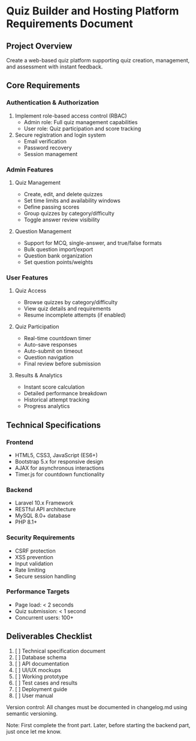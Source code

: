 # Quiz Builder and Hosting Platform Requirements Document

## Project Overview
Create a web-based quiz platform supporting quiz creation, management, and assessment with instant feedback.

## Core Requirements

### Authentication & Authorization
1. Implement role-based access control (RBAC)
   - Admin role: Full quiz management capabilities
   - User role: Quiz participation and score tracking
2. Secure registration and login system
   - Email verification
   - Password recovery
   - Session management

### Admin Features
1. Quiz Management
   - Create, edit, and delete quizzes
   - Set time limits and availability windows
   - Define passing scores
   - Group quizzes by category/difficulty
   - Toggle answer review visibility

2. Question Management
   - Support for MCQ, single-answer, and true/false formats
   - Bulk question import/export
   - Question bank organization
   - Set question points/weights

### User Features
1. Quiz Access
   - Browse quizzes by category/difficulty
   - View quiz details and requirements
   - Resume incomplete attempts (if enabled)

2. Quiz Participation
   - Real-time countdown timer
   - Auto-save responses
   - Auto-submit on timeout
   - Question navigation
   - Final review before submission

3. Results & Analytics
   - Instant score calculation
   - Detailed performance breakdown
   - Historical attempt tracking
   - Progress analytics

## Technical Specifications

### Frontend
- HTML5, CSS3, JavaScript (ES6+)
- Bootstrap 5.x for responsive design
- AJAX for asynchronous interactions
- Timer.js for countdown functionality

### Backend
- Laravel 10.x Framework
- RESTful API architecture
- MySQL 8.0+ database
- PHP 8.1+

### Security Requirements
- CSRF protection
- XSS prevention
- Input validation
- Rate limiting
- Secure session handling

### Performance Targets
- Page load: < 2 seconds
- Quiz submission: < 1 second
- Concurrent users: 100+

## Deliverables Checklist
1. [ ] Technical specification document
2. [ ] Database schema
3. [ ] API documentation
4. [ ] UI/UX mockups
5. [ ] Working prototype
6. [ ] Test cases and results
7. [ ] Deployment guide
8. [ ] User manual

Version control: All changes must be documented in changelog.md using semantic versioning.

Note:
First complete the front part.
Later, before starting the backend part, just once let me know.